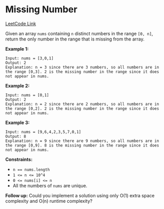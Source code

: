 # Missing Number

[LeetCode Link](https://leetcode.com/problems/missing-number/)

Given an array `nums` containing `n` distinct numbers in the range `[0, n]`,
return the only number in the range that is missing from the array.

**Example 1:**
```
Input: nums = [3,0,1]
Output: 2
Explanation: n = 3 since there are 3 numbers, so all numbers are in the range [0,3]. 2 is the missing number in the range since it does not appear in nums.
```

**Example 2:**
```
Input: nums = [0,1]
Output: 2
Explanation: n = 2 since there are 2 numbers, so all numbers are in the range [0,2]. 2 is the missing number in the range since it does not appear in nums.
```

**Example 3:**
```
Input: nums = [9,6,4,2,3,5,7,0,1]
Output: 8
Explanation: n = 9 since there are 9 numbers, so all numbers are in the range [0,9]. 8 is the missing number in the range since it does not appear in nums.
```

**Constraints:**
- `n == nums.length`
- `1 <= n <= 10^4`
- `0 <= nums[i] <= n`
- All the numbers of `nums` are unique.

**Follow up:** Could you implement a solution using only O(1) extra space complexity and O(n) runtime complexity?
